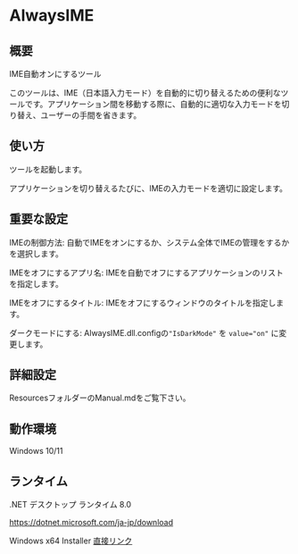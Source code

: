 # AlwaysIME

## 概要

IME自動オンにするツール

このツールは、IME（日本語入力モード）を自動的に切り替えるための便利なツールです。アプリケーション間を移動する際に、自動的に適切な入力モードを切り替え、ユーザーの手間を省きます。

## 使い方

ツールを起動します。

アプリケーションを切り替えるたびに、IMEの入力モードを適切に設定します。

## 重要な設定

IMEの制御方法: 自動でIMEをオンにするか、システム全体でIMEの管理をするかを選択します。

IMEをオフにするアプリ名: IMEを自動でオフにするアプリケーションのリストを指定します。

IMEをオフにするタイトル: IMEをオフにするウィンドウのタイトルを指定します。

ダークモードにする: AlwaysIME.dll.configの```"IsDarkMode"``` を ```value="on"``` に変更します。

## 詳細設定

ResourcesフォルダーのManual.mdをご覧下さい。

## 動作環境

Windows 10/11

## ランタイム

.NET デスクトップ ランタイム 8.0

https://dotnet.microsoft.com/ja-jp/download

Windows x64 Installer [直接リンク](https://download.visualstudio.microsoft.com/download/pr/e91876a9-1760-42cb-a6f4-97c57e9cca52/b433fcf4768929539f17e1908cb315bf/aspnetcore-runtime-8.0.3-win-x64.exe)

